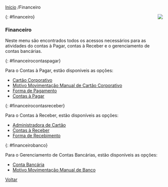 [Início](index.md) /Financeiro

<a href="http://docs.continentenuvem.com.br/dicas.html#dicas"><img align="right" src="http://docs.continentenuvem.com.br/images/dicas.jpg"></a>



{: #financeiro}

### Financeiro

Neste menu são encontrados todos os acessos necessários para as atividades do contas à Pagar, contas à Receber e o gerenciamento de contas bancárias.



{: #financeirocontaspagar}

Para o Contas à Pagar, estão disponíveis as opções:

- [Cartão Corporativo](financeiro_cartao_corporativo.md) 
- [Motivo Movimentação Manual de Cartão Corporativo](financeiro_motivo_movimentacao_manual_cartao.md)
- [Forma de Pagamento](financeiro_forma_pagamento.md)
- [Contas à Pagar](financeiro_contas_pagar.md)



{: #financeirocontasreceber}

Para o Contas à Receber, estão disponíveis as opções:

- [Administradora de Cartão](financeiro_administradora_cartao.md)
- [Contas à Receber](financeiro_contas_receber.md)
- [Forma de Recebimento](financeiro_forma_recebimento.md)



{: #financeirobanco}

Para o Gerenciamento de Contas Bancárias, estão disponíveis as opções:

- [Conta Bancária](financeiro_conta_bancaria.md)
- [Motivo Movimentação Manual de Banco](financeiro_motivo_movimentacao_manual_banco.md)



[Voltar](index.md)

